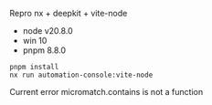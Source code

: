 Repro nx + deepkit + vite-node

- node v20.8.0
- win 10
- pnpm 8.8.0

```shell
pnpm install
nx run automation-console:vite-node
```

Current error
micromatch.contains is not a function